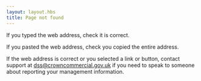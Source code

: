 ```yaml
---
layout: layout.hbs
title: Page not found
---
```


If you typed the web address, check it is correct.

If you pasted the web address, check you copied the entire address.

If the web address is correct or you selected a link or button, contact
support at [dss@crowncommercial.gov.uk](mailto:dss@crowncommercial.gov.uk) if
you need to speak to someone about reporting your management information.
